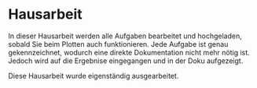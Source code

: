 # Hausarbeit

In dieser Hausarbeit werden alle Aufgaben bearbeitet und hochgeladen, sobald Sie beim Plotten auch funktionieren. 
Jede Aufgabe ist genau gekennzeichnet, wodurch eine direkte Dokumentation nicht mehr nötig ist. Jedoch wird auf die Ergebnise eingegangen und in der Doku aufgezeigt. 

Diese Hausarbeit wurde eigenständig ausgearbeitet.
